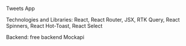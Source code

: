 Tweets App

Technologies and Libraries: React, React Router, JSX, RTK Query,
React Spinners, React Hot-Toast, React Select

Backend: free backend Mockapi
